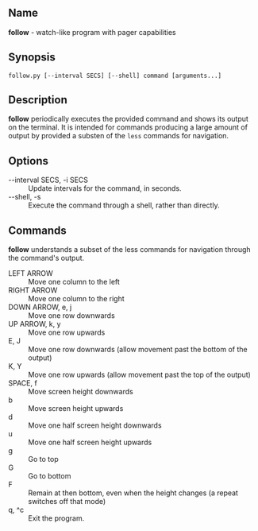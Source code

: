 ## Name

**follow** - watch-like program with pager capabilities

## Synopsis

`follow.py [--interval SECS] [--shell] command [arguments...]`

## Description

**follow** periodically executes the provided command and shows its output on the terminal. It is intended for commands producing a large amount of output by provided a substen of the `less` commands for navigation.

## Options

<dl>
<dt>--interval SECS, -i SECS</dt>
<dd>Update intervals for the command, in seconds.</dd>
<dt>--shell, -s</dt>
<dd>Execute the command through a shell, rather than directly.</dd>
</dl>

## Commands

**follow** understands a subset of the less commands for navigation through the command's output.
<dl>
<dt>LEFT ARROW</dt>
<dd>Move one column to the left</dd>
<dt>RIGHT ARROW</dt>
<dd>Move one column to the right</dd>
<dt>DOWN ARROW, e, j</dt>
<dd>Move one row downwards</dd>
<dt>UP ARROW, k, y</dt>
<dd>Move one row upwards</dd>
<dt>E, J</dt>
<dd>Move one row downwards (allow movement past the bottom of the output)</dd>
<dt>K, Y</dt>
<dd>Move one row upwards (allow movement past the top of the output)</dd>
<dt>SPACE, f</dt>
<dd>Move screen height downwards</dd>
<dt>b</dt>
<dd>Move screen height upwards</dd>
<dt>d</dt>
<dd>Move one half screen height downwards</dd>
<dt>u</dt>
<dd>Move one half screen height upwards</dd>
<dt>g</dt>
<dd>Go to top</dd>
<dt>G</dt>
<dd>Go to bottom</dd>
<dt>F</dt>
<dd>Remain at then bottom, even when the height changes (a repeat switches off that mode)</dd>
<dt>q, ^c</dt>
<dd>Exit the program.</dd>
</dl>
